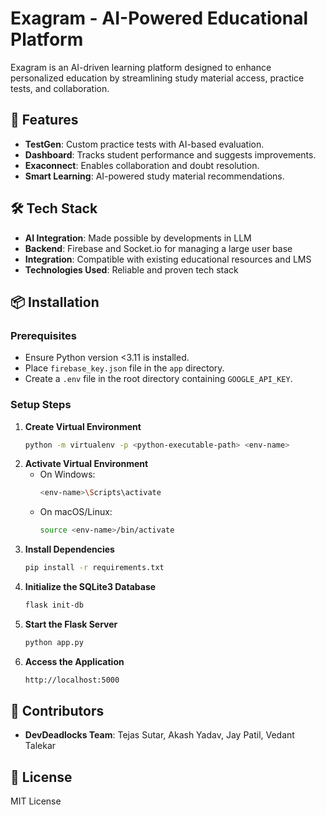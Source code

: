 # Exagram - AI-Powered Educational Platform

Exagram is an AI-driven learning platform designed to enhance personalized education by streamlining study material access, practice tests, and collaboration.

## 🚀 Features
- **TestGen**: Custom practice tests with AI-based evaluation.
- **Dashboard**: Tracks student performance and suggests improvements.
- **Exaconnect**: Enables collaboration and doubt resolution.
- **Smart Learning**: AI-powered study material recommendations.

## 🛠 Tech Stack
- **AI Integration**: Made possible by developments in LLM
- **Backend**: Firebase and Socket.io for managing a large user base
- **Integration**: Compatible with existing educational resources and LMS
- **Technologies Used**: Reliable and proven tech stack

## 📦 Installation
### **Prerequisites**
- Ensure Python version <3.11 is installed.
- Place `firebase_key.json` file in the `app` directory.
- Create a `.env` file in the root directory containing `GOOGLE_API_KEY`.

### **Setup Steps**
1. **Create Virtual Environment**
    ```sh
    python -m virtualenv -p <python-executable-path> <env-name>
    ```
2. **Activate Virtual Environment**
   - On Windows:
     ```sh
     <env-name>\Scripts\activate
     ```
   - On macOS/Linux:
     ```sh
     source <env-name>/bin/activate
     ```
3. **Install Dependencies**
    ```sh
    pip install -r requirements.txt
    ```
4. **Initialize the SQLite3 Database**
    ```sh
    flask init-db
    ```
5. **Start the Flask Server**
    ```sh
    python app.py
    ```
6. **Access the Application**
    ```sh
    http://localhost:5000
    ```

## 👥 Contributors
- **DevDeadlocks Team**: Tejas Sutar, Akash Yadav, Jay Patil, Vedant Talekar

## 📜 License
MIT License


